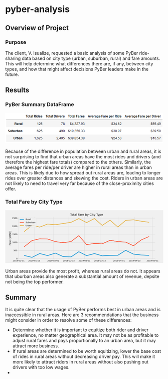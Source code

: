# pyber-analysis

## Overview of Project

### Purpose

The client, V. Isualize, requested a basic analysis of some PyBer ride-sharing data based on city type (urban, suburban, rural) and fare amounts. This will help determine what differences there are, if any, between city types, and how that might affect decisions PyBer leaders make in the future.

## Results

### PyBer Summary DataFrame

![pyber_summary](analysis/pyber_summary.PNG)

Because of the difference in population between urban and rural areas, it is not surprising to find that urban areas have the most rides and drivers (and therefore the highest fare totals) compared to the others. Similarly, the average fares per ride/per driver are higher in rural areas than in urban areas. This is likely due to how spread out rural areas are, leading to longer rides over greater distances and skewing the cost. Riders in urban areas are not likely to need to travel very far because of the close-proximity cities offer.

### Total Fare by City Type

![total_fares_by_city_type](analysis/total_fares_by_city_type.PNG)

Urban areas provide the most profit, whereas rural areas do not. It appears that uburban areas also generate a substantial amount of revenue, depsite not being the top performer.

## Summary

It is quite clear that the usage of PyBer performs best in urban areas and is inaccessible in rural areas. Here are 3 recommendations that the business might consider in order to resolve some of these differences:
* Determine whether it is important to equitize both rider and driver experience, no matter geographical area. It may not be as profitable to adjust rural fares and pays proportionally to an urban area, but it may attract more business.
* If rural areas are determined to be worth equitizing, lower the base cost of rides in rural areas without decreasing driver pay. This will make it more likely to attract riders in rural areas without also pushing out drivers with too low wages.
* 